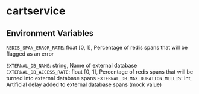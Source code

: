 # cartservice

## Environment Variables

`REDIS_SPAN_ERROR_RATE`: float [0, 1], Percentage of redis spans that will be flagged as an error

`EXTERNAL_DB_NAME`: string, Name of external database
`EXTERNAL_DB_ACCESS_RATE`: float [0, 1], Percentage of redis spans that will be turned into external database spans
`EXTERNAL_DB_MAX_DURATION_MILLIS`: int, Artificial delay added to external database spans (mock value)
